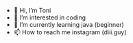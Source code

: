 - 👋 Hi, I’m Toni
- 👀 I’m interested in coding
- 🌱 I’m currently learning java (beginner)
- 📫 How to reach me instagram (diii.guy) 

<!---
diiiguy/diiiguy is a ✨ special ✨ repository because its `README.md` (this file) appears on your GitHub profile.
You can click the Preview link to take a look at your changes.
--->
